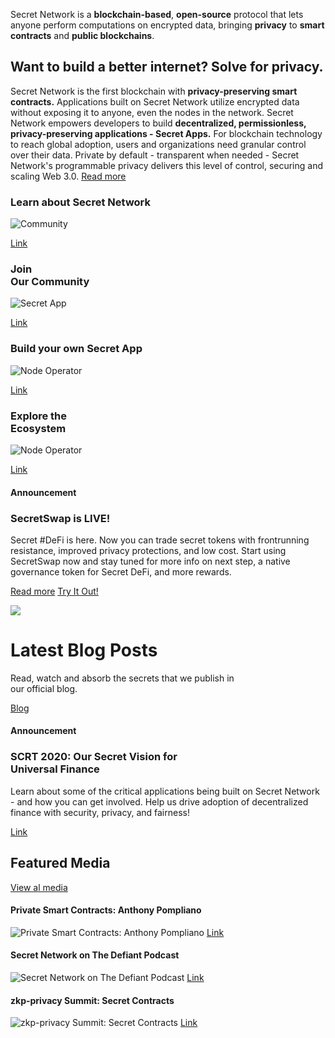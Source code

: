 <column mode="normal">
<block>
<hero-video title="Secret Network" video-thumbnail="hero-thumbnail.jpg" video="https://www.youtube.com/embed/KUNTJSKx4Ik">

Secret Network is a **blockchain-based**, **open-source** protocol that lets anyone perform computations on encrypted data, bringing **privacy** to **smart contracts** and **public blockchains**.

</hero-video>
</block>
</column>

<type title="Introduction">

## Want to build a better internet? Solve for privacy. 

Secret Network is the first blockchain with **privacy-preserving smart contracts.** Applications built on Secret Network utilize encrypted data without exposing it to anyone, even the nodes in the network. Secret Network empowers developers to build **decentralized, permissionless, privacy-preserving applications - Secret Apps.** For blockchain technology to reach global adoption, users and organizations need granular control over their data. Private by default - transparent when needed - Secret Network's programmable privacy delivers this level of control, securing and scaling Web 3.0. [Read more](/about/about-secret-network)

</type>

<type title="Card">

### Learn about Secret Network

![Community](./img/home-card/learn-about-secret-network.png)

[Link](/about/about-secret-network)

</type>


<type title="Card">

### **Join**<br>Our Community

![Secret App](./img/home-card/join-our-community.png)

[Link](/community)

</type>


<type title="Card">

### Build your own Secret App

![Node Operator](./img/home-card/build-your-own-secret-app.png)

[Link](/developers)

</type>



<type title="Card">

### **Explore the**<br>Ecosystem

![Node Operator](./img/home-card/explore-the-ecosystem.png)

[Link](/developers)

</type>

<type title="Announcement">

#### Announcement

### SecretSwap is LIVE!


Secret #DeFi is here. Now you can trade secret tokens with frontrunning resistance, improved privacy protections, and low cost. Start using SecretSwap now and stay tuned for more info on next step, a native governance token for Secret DeFi, and more rewards.

[Read more](/blog/secretswap-is-live-on-mainnet)
[Try It Out!](https://bridge.scrt.network/swap#Swap)

![](./img/announcement/secretswap.jpg)

</type>


<type title="Latest blog posts">

# Latest Blog Posts

Read, watch and absorb the secrets that we publish in<br/>our official blog.

[Blog](/blog)

<blog-latest-posts class="latest-blog-cards"></blog-latest-posts>

</type>


<type title="Announcement">

#### Announcement

### SCRT 2020: Our Secret Vision for<br>Universal Finance

Learn about some of the critical applications being built on Secret Network - and how you can get involved. Help us drive adoption of decentralized finance with security, privacy, and fairness!

[Link](/blog/secret-2020-defi)

</type>

<type title="Featured media">

## Featured Media

[View al media](/media)


#### Private Smart Contracts: Anthony Pompliano
![Private Smart Contracts: Anthony Pompliano](./img/media-card/image1.png)
[Link](https://www.youtube.com/watch?v=Kx9hb3U7pfs)

#### Secret Network on The Defiant Podcast
![Secret Network on The Defiant Podcast](./img/media-card/image2.png)
[Link](https://anchor.fm/thedefiant/episodes/Privacy-Might-be-the-Only-Thing-Left-That-Makes-Web-3-0-a-Viable-Alternative-Tor-Bair-of-Secret-Foundation-el9n52)

#### zkp-privacy Summit: Secret Contracts
![zkp-privacy Summit: Secret Contracts](./img/media-card/privacysummit.png)
[Link](https://www.crowdcast.io/e/zkp-privacy-summit/5)

</type>